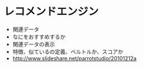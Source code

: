 # レコメンドエンジン

* 関連データ
* なにをおすすめするか
* 関連データの表示
* 特徴、似ているの定義、ベルトルか、スコアか
* http://www.slideshare.net/parrotstudio/20101212a